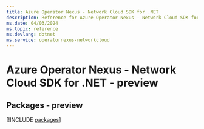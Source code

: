 ```yaml
---
title: Azure Operator Nexus - Network Cloud SDK for .NET
description: Reference for Azure Operator Nexus - Network Cloud SDK for .NET
ms.date: 04/03/2024
ms.topic: reference
ms.devlang: dotnet
ms.service: operatornexus-networkcloud
---
```

# Azure Operator Nexus - Network Cloud SDK for .NET - preview
## Packages - preview
[!INCLUDE [packages](operator-nexus---network-cloud-index.md)]